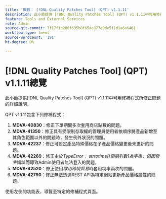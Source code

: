 ```yaml
---
title: '概觀： [!DNL Quality Patches Tool] (QPT) v1.1.11'
description: 此小節提供 [!DNL Quality Patches Tool] (QPT) v1.1.11中可用修補程式所修正問題的詳細說明。
feature: Tools and External Services
role: Admin
source-git-commit: 7f17f1b286f635b8f65ac877e9de5f1d1a6a6461
workflow-type: tm+mt
source-wordcount: '191'
ht-degree: 0%

---
```


# [!DNL Quality Patches Tool] (QPT) v1.1.11總覽

此小節提供[!DNL Quality Patches Tool] (QPT) v1.1.11中可用修補程式所修正問題的詳細說明。

QPT v1.1.11包含下列修補程式：

1. **MDVA-40830**：修正下單期間多次套用商店點數的問題。
1. **MDVA-41350**：修正具有受限制存取權的管理員使用者依順序將產品新增至其角色範圍以外的問題時，發生例外狀況的問題。
1. **MDVA-42237**：修正可設定產品特殊價格在子產品價格變更後未更新的問題。
1. **MDVA-42269**：修正由於&#x200B;*TypeError： strtotime()預期引數1為字串，但因發生*&#x200B;錯誤而導致Admin使用者無法登入的問題。
1. **MDVA-42520**：修正使用&#x200B;*啟用跨境貿易*&#x200B;時套用稅率兩次的問題。
1. **MDVA-42790**：修正無法透過REST API為特定網站更新產品價格屬性的問題。

使用左側的功能表，導覽至特定的修補程式頁面。
